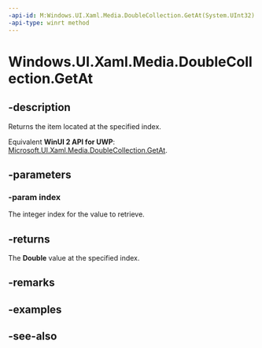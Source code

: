 ```yaml
---
-api-id: M:Windows.UI.Xaml.Media.DoubleCollection.GetAt(System.UInt32)
-api-type: winrt method
---
```


<!-- Method syntax
public double GetAt(System.UInt32 index)
-->

# Windows.UI.Xaml.Media.DoubleCollection.GetAt

## -description
Returns the item located at the specified index.

Equivalent **WinUI 2 API for UWP**: [Microsoft.UI.Xaml.Media.DoubleCollection.GetAt](/windows/winui/api/microsoft.ui.xaml.media.doublecollection.getat).

## -parameters
### -param index
The integer index for the value to retrieve.

## -returns
The **Double** value at the specified index.

## -remarks

## -examples

## -see-also
